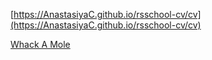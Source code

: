 [https://AnastasiyaC.github.io/rsschool-cv/cv](https://AnastasiyaC.github.io/rsschool-cv/cv)

[Whack A Mole](https://AnastasiyaC.github.io/rsschool-cv/whack-a-mole/)